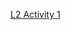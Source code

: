[L2 Activity 1](https://docs.google.com/document/d/1LGFQGqiyNXBCEzUvbtjNszSYKhAZOABt/edit?usp=sharing&ouid=114516737190934060459&rtpof=true&sd=true)
